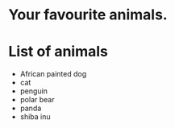 # Your favourite animals.

# List of animals
- African painted dog
- cat
- penguin
- polar bear
- panda
- shiba inu
